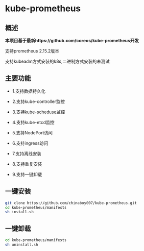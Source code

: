 # kube-prometheus

## 概述

**本项目基于最新https://github.com/coreos/kube-prometheus开发**

支持prometheus 2.15.2版本

支持kubeadm方式安装的k8s,二进制方式安装的未测试


## 主要功能

- 1.支持数据持久化

- 2.支持kube-controller监控

- 3.支持kube-scheduse监控

- 4.支持kube-etcd监控

- 5.支持NodePort访问

- 6.支持ingress访问

- 7.支持离线安装

- 8.支持重复安装

- 9.支持一键卸载




## 一键安装

```bash 
git clone https://github.com/chinaboy007/kube-prometheus.git
cd kube-prometheus/manifests
sh install.sh
```


## 一键卸载

```bash
cd kube-prometheus/manifests
sh uninstall.sh
```
